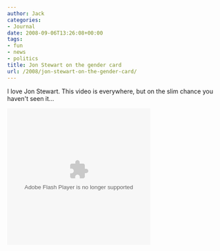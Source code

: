 ```yaml
---
author: Jack
categories:
- Journal
date: 2008-09-06T13:26:08+00:00
tags:
- fun
- news
- politics
title: Jon Stewart on the gender card
url: /2008/jon-stewart-on-the-gender-card/
---
```


I love Jon Stewart. This video is everywhere, but on the slim chance you haven't seen it&#8230;

<embed FlashVars='videoId=184086' src='http://www.comedycentral.com/sitewide/video_player/view/default/swf.jhtml' quality='high' bgcolor='#cccccc' width='332' height='316' name='comedy_central_player' align='middle' allowScriptAccess='always' allownetworking='external' type='application/x-shockwave-flash' pluginspage='http://www.macromedia.com/go/getflashplayer'>
</embed>